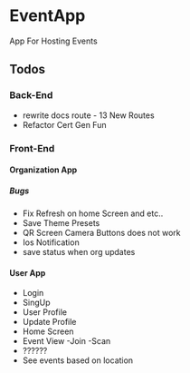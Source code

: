 # EventApp
<p> App For Hosting Events  </p>  

## Todos 

### Back-End
- rewrite docs route - 13 New Routes
- Refactor Cert Gen Fun


### Front-End 


#### Organization App

##### Bugs 
- Fix Refresh on home Screen and etc..
- Save Theme Presets
- QR Screen Camera Buttons does not work
- Ios Notification
- save status when org updates

#### User App
- Login
- SingUp
- User Profile
- Update Profile
- Home Screen
- Event View -Join -Scan
- ??????
- See events based on location







